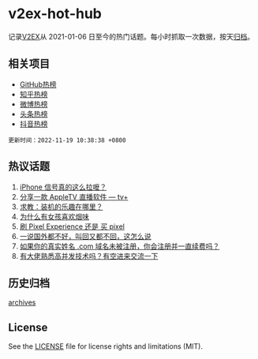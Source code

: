 # v2ex-hot-hub

 记录[V2EX](https://www.v2ex.com/)从 2021-01-06 日至今的热门话题。每小时抓取一次数据，按天[归档](archives)。
 
 ## 相关项目

- [GitHub热榜](https://github.com/lonnyzhang423/github-hot-hub)
- [知乎热榜](https://github.com/lonnyzhang423/zhihu-hot-hub)
- [微博热榜](https://github.com/lonnyzhang423/weibo-hot-hub)
- [头条热榜](https://github.com/lonnyzhang423/toutiao-hot-hub)
- [抖音热榜](https://github.com/lonnyzhang423/douyin-hot-hub)


 `更新时间：2022-11-19 10:38:38 +0800`

## 热议话题

1. [iPhone 信号真的这么拉嚒？](https://www.v2ex.com/t/896159)
1. [分享一款 AppleTV 直播软件 — tv+](https://www.v2ex.com/t/896152)
1. [求教：装机的乐趣在哪里？](https://www.v2ex.com/t/896181)
1. [为什么有女孩喜欢烟味](https://www.v2ex.com/t/896236)
1. [刷 Pixel Experience 还是 买 pixel](https://www.v2ex.com/t/896215)
1. [一说国外都不好，叫回又都不回，这怎么说](https://www.v2ex.com/t/896269)
1. [如果你的真实姓名 .com 域名未被注册，你会注册并一直续费吗？](https://www.v2ex.com/t/896325)
1. [有大佬熟悉高并发技术吗？有空进来交流一下](https://www.v2ex.com/t/896200)

## 历史归档

[archives](archives)

## License

See the [LICENSE](LICENSE) file for license rights and limitations (MIT).
